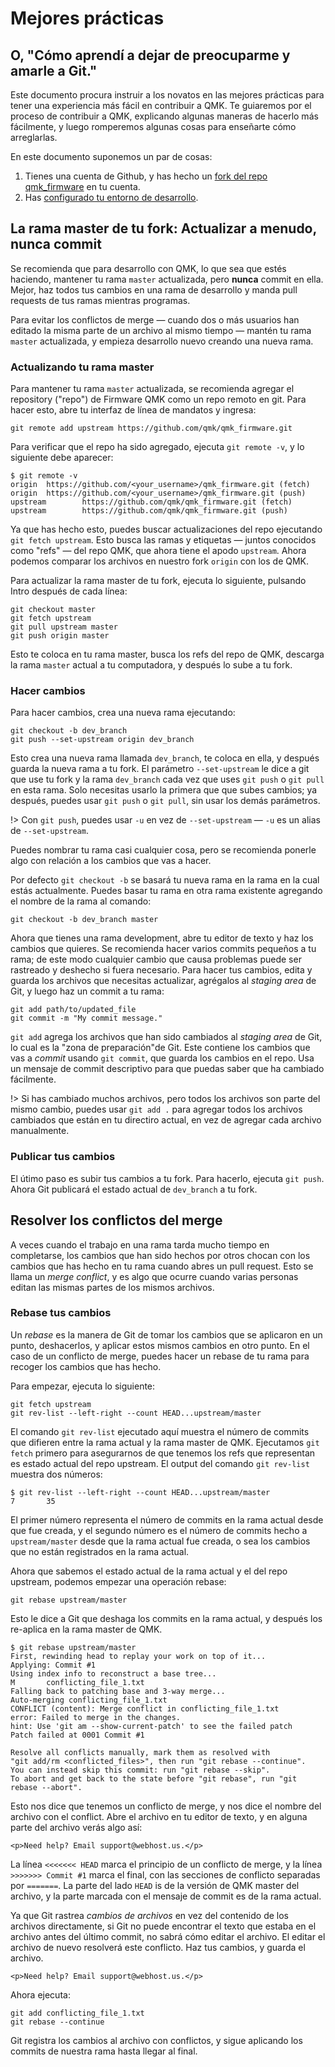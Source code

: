 # Mejores prácticas

## O, "Cómo aprendí a dejar de preocuparme y amarle a Git."

Este documento procura instruir a los novatos en las mejores prácticas para tener una experiencia más fácil en contribuir a QMK. Te guiaremos por el proceso de contribuir a QMK, explicando algunas maneras de hacerlo más fácilmente, y luego romperemos algunas cosas para enseñarte cómo arreglarlas.

En este documento suponemos un par de cosas:

1. Tienes una cuenta de Github, y has hecho un [fork del repo qmk_firmware](getting_started_github.md) en tu cuenta.
2. Has [configurado tu entorno de desarrollo](newbs_getting_started.md?id=environment-setup).


## La rama master de tu fork: Actualizar a menudo, nunca commit

Se recomienda que para desarrollo con QMK, lo que sea que estés haciendo, mantener tu rama `master` actualizada, pero **nunca** commit en ella. Mejor, haz todos tus cambios en una rama de desarrollo y manda pull requests de tus ramas mientras programas.

Para evitar los conflictos de merge &mdash; cuando dos o más usuarios han editado la misma parte de un archivo al mismo tiempo &mdash; mantén tu rama `master` actualizada, y empieza desarrollo nuevo creando una nueva rama.

### Actualizando tu rama master

Para mantener tu rama `master` actualizada, se recomienda agregar el repository ("repo") de Firmware QMK como un repo remoto en git. Para hacer esto, abre tu interfaz de línea de mandatos y ingresa:
```
git remote add upstream https://github.com/qmk/qmk_firmware.git
```

Para verificar que el repo ha sido agregado, ejecuta `git remote -v`, y lo siguiente debe aparecer:

```
$ git remote -v
origin  https://github.com/<your_username>/qmk_firmware.git (fetch)
origin  https://github.com/<your_username>/qmk_firmware.git (push)
upstream        https://github.com/qmk/qmk_firmware.git (fetch)
upstream        https://github.com/qmk/qmk_firmware.git (push)
```

Ya que has hecho esto, puedes buscar actualizaciones del repo ejecutando `git fetch upstream`. Esto busca las ramas y etiquetas &mdash; juntos conocidos como "refs" &mdash; del repo QMK, que ahora tiene el apodo `upstream`. Ahora podemos comparar los archivos en nuestro fork `origin` con los de QMK.

Para actualizar la rama master de tu fork, ejecuta lo siguiente, pulsando Intro después de cada línea:

```
git checkout master
git fetch upstream
git pull upstream master
git push origin master
```

Esto te coloca en tu rama master, busca los refs del repo de QMK, descarga la rama `master` actual a tu computadora, y después lo sube a tu fork.

### Hacer cambios

Para hacer cambios, crea una nueva rama ejecutando:

```
git checkout -b dev_branch
git push --set-upstream origin dev_branch
```

Esto crea una nueva rama llamada `dev_branch`, te coloca en ella, y después guarda la nueva rama a tu fork. El parámetro `--set-upstream` le dice a git que use tu fork y la rama `dev_branch` cada vez que uses `git push` o `git pull` en esta rama. Solo necesitas usarlo la primera que que subes cambios; ya después, puedes usar `git push` o `git pull`, sin usar los demás parámetros.

!> Con `git push`, puedes usar `-u` en vez de `--set-upstream` &mdash; `-u` es un alias de `--set-upstream`.

Puedes nombrar tu rama casi cualquier cosa, pero se recomienda ponerle algo con relación a los cambios que vas a hacer.

Por defecto `git checkout -b` se basará tu nueva rama en la rama en la cual estás actualmente. Puedes basar tu rama en otra rama existente agregando el nombre de la rama al comando:

```
git checkout -b dev_branch master
```

Ahora que tienes una rama development, abre tu editor de texto y haz los cambios que quieres. Se recomienda hacer varios commits pequeños a tu rama; de este modo cualquier cambio que causa problemas puede ser rastreado y deshecho si fuera necesario. Para hacer tus cambios, edita y guarda los archivos que necesitas actualizar, agrégalos al *staging area* de Git, y luego haz un commit a tu rama:

```
git add path/to/updated_file
git commit -m "My commit message."
```
`git add` agrega los archivos que han sido cambiados al *staging area* de Git, lo cual es la "zona de preparación"de Git. Este contiene los cambios que vas a *commit* usando `git commit`, que guarda los cambios en el repo. Usa un mensaje de commit descriptivo para que puedas saber que ha cambiado fácilmente.

!> Si has cambiado muchos archivos, pero todos los archivos son parte del mismo cambio, puedes usar `git add .` para agregar todos los archivos cambiados que están en tu directiro actual, en vez de agregar cada archivo manualmente.

### Publicar tus cambios

El útimo paso es subir tus cambios a tu fork. Para hacerlo, ejecuta `git push`. Ahora Git publicará el estado actual de `dev_branch` a tu fork.


## Resolver los conflictos del merge

A veces cuando el trabajo en una rama tarda mucho tiempo en completarse,  los cambios que han sido hechos por otros chocan con los cambios que has hecho en tu rama cuando abres un pull request. Esto se llama un *merge conflict*, y es algo que ocurre cuando varias personas editan las mismas partes de los mismos archivos.

### Rebase tus cambios

Un *rebase* es la manera de Git de tomar los cambios que se aplicaron en un punto, deshacerlos, y aplicar estos mismos cambios en otro punto. En el caso de un conflicto de merge, puedes hacer un rebase de tu rama para recoger los cambios que has hecho.

Para empezar, ejecuta lo siguiente:

```
git fetch upstream
git rev-list --left-right --count HEAD...upstream/master
```

El comando `git rev-list` ejecutado aquí muestra el número de commits que difieren entre la rama actual y la rama master de QMK. Ejecutamos `git fetch` primero para asegurarnos de que tenemos los refs que representan es estado actual del repo upstream. El output del comando `git rev-list` muestra dos números:

```
$ git rev-list --left-right --count HEAD...upstream/master
7       35
```

El primer número representa el número de commits en la rama actual desde que fue creada, y el segundo número es el número de commits hecho a `upstream/master` desde que la rama actual fue creada, o sea los cambios que no están registrados en la rama actual.

Ahora que sabemos el estado actual de la rama actual y el del repo upstream, podemos empezar una operación rebase:

```
git rebase upstream/master
```
Esto le dice a Git que deshaga los commits en la rama actual, y después los re-aplica en la rama master de QMK.

```
$ git rebase upstream/master
First, rewinding head to replay your work on top of it...
Applying: Commit #1
Using index info to reconstruct a base tree...
M       conflicting_file_1.txt
Falling back to patching base and 3-way merge...
Auto-merging conflicting_file_1.txt
CONFLICT (content): Merge conflict in conflicting_file_1.txt
error: Failed to merge in the changes.
hint: Use 'git am --show-current-patch' to see the failed patch
Patch failed at 0001 Commit #1

Resolve all conflicts manually, mark them as resolved with
"git add/rm <conflicted_files>", then run "git rebase --continue".
You can instead skip this commit: run "git rebase --skip".
To abort and get back to the state before "git rebase", run "git rebase --abort".
```

Esto nos dice que tenemos un conflicto de merge, y nos dice el nombre del archivo con el conflict. Abre el archivo en tu editor de texto, y en alguna parte del archivo verás algo así:

```
<p>Need help? Email support@webhost.us.</p>
```
La línea `<<<<<<< HEAD` marca el principio de un conflicto de merge, y la línea `>>>>>>> Commit #1` marca el final, con las secciones de conflicto separadas por `=======`. La parte del lado `HEAD` is de la versión de QMK master del archivo, y la parte marcada con el mensaje de commit es de la rama actual.

Ya que Git rastrea *cambios de archivos* en vez del contenido de los archivos directamente, si Git no puede encontrar el texto que estaba en el archivo antes del último commit, no sabrá cómo editar el archivo. El editar el archivo de nuevo resolverá este conflicto. Haz tus cambios, y guarda el archivo.

```
<p>Need help? Email support@webhost.us.</p>
```

Ahora ejecuta:

```
git add conflicting_file_1.txt
git rebase --continue
```

Git registra los cambios al archivo con conflictos, y sigue aplicando los commits de nuestra rama hasta llegar al final.
